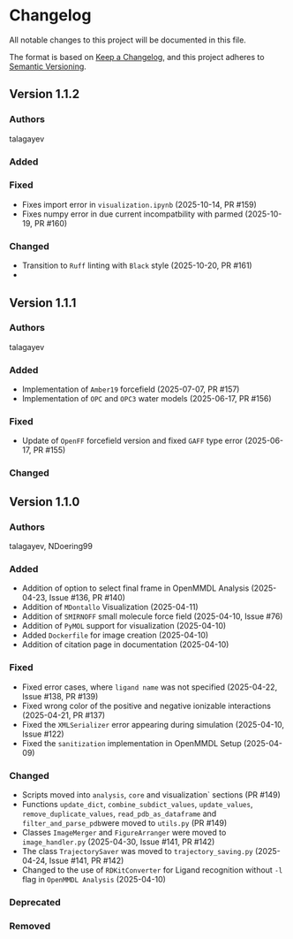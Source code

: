# Changelog
All notable changes to this project will be documented in this file.

The format is based on [Keep a Changelog](https://keepachangelog.com/en/1.0.0/),
and this project adheres to [Semantic Versioning](https://semver.org/spec/v2.0.0.html).

<!--
The rules for this file:
  * entries are sorted newest-first.
  * summarize sets of changes - don't reproduce every git log comment here.
  * don't ever delete anything.
  * keep the format consistent:
    * do not use tabs but use spaces for formatting
    * 79 char width
    * YYYY-MM-DD date format (following ISO 8601)
  * accompany each entry with github issue/PR number (Issue #xyz)
-->
## Version 1.1.2

### Authors
talagayev

### Added

### Fixed
- Fixes import error in `visualization.ipynb` (2025-10-14, PR #159)
- Fixes numpy error in due current incompatbility with parmed (2025-10-19, PR #160)

### Changed
- Transition to `Ruff` linting with `Black` style (2025-10-20, PR #161)
- 
## Version 1.1.1

### Authors
talagayev

### Added
- Implementation of `Amber19` forcefield (2025-07-07, PR #157)
- Implementation of `OPC` and `OPC3` water models (2025-06-17, PR #156)

### Fixed
- Update of `OpenFF` forcefield version and fixed `GAFF` type error (2025-06-17, PR #155)

### Changed


## Version 1.1.0

### Authors
talagayev, NDoering99

### Added
- Addition of option to select final frame in OpenMMDL Analysis (2025-04-23, Issue #136, PR #140)
- Addition of `MDontallo` Visualization (2025-04-11)
- Addition of `SMIRNOFF` small molecule force field (2025-04-10, Issue #76)
- Addition of `PyMOL` support for visualization (2025-04-10)
- Added `Dockerfile` for image creation  (2025-04-10)
- Addition of citation page in documentation (2025-04-10)

### Fixed
- Fixed error cases, where `ligand name` was not specified (2025-04-22, Issue #138, PR #139)
- Fixed wrong color of the positive and negative ionizable interactions (2025-04-21, PR #137)
- Fixed the `XMLSerializer` error appearing during simulation (2025-04-10, Issue #122)
- Fixed the `sanitization` implementation in OpenMMDL Setup (2025-04-09)

### Changed
- Scripts moved into `analysis`, `core` and visualization` sections (PR #149)
- Functions `update_dict`, `combine_subdict_values`, `update_values`, `remove_duplicate_values`,
  `read_pdb_as_dataframe` and `filter_and_parse_pdb`were moved to `utils.py` (PR #149)
- Classes `ImageMerger` and `FigureArranger` were moved to `image_handler.py`
  (2025-04-30, Issue #141, PR #142)
- The class `TrajectorySaver` was moved to `trajectory_saving.py` (2025-04-24, Issue #141, PR #142)
- Changed to the use of `RDKitConverter` for Ligand recognition
  without `-l` flag in `OpenMMDL Analysis` (2025-04-10)

### Deprecated
<!-- Soon-to-be removed features -->

### Removed
<!-- Removed features -->
